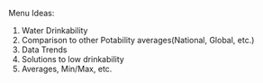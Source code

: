 Menu Ideas:
1. Water Drinkability 
2. Comparison to other Potability averages(National, Global, etc.)
3. Data Trends 
4. Solutions to low drinkability
5. Averages, Min/Max, etc.